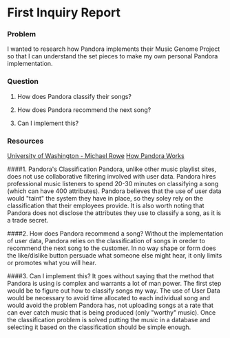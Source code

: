 # First Inquiry Report

### Problem
I wanted to research how Pandora implements their Music Genome Project so that I can understand the set pieces 
to make my own personal Pandora implementation.

### Question
1. How does Pandora classify their songs?

2. How does Pandora recommend the next song?

3. Can I implement this?

### Resources
[University of Washington - Michael Rowe](http://courses.cs.washington.edu/courses/csep521/07wi/prj/michael.pdf)
[How Pandora Works](http://computer.howstuffworks.com/internet/basics/pandora.htm)

####1. Pandora's Classification
Pandora, unlike other music playlist sites, does not use collaborative filtering involved with user data. 
Pandora hires professional music listeners to spend 20-30 minutes on classifying a song (which can have 400 attributes). 
Pandora believes that the use of user data would "taint" the system they have in place, so they soley rely on the 
classification that their employees provide.
It is also worth noting that Pandora does not disclose the attributes they use to classify a song, as it is a trade secret.

####2. How does Pandora recommend a song?
Without the implementation of user data, Pandora relies on the classification of songs in oreder to recommend the next song
to the customer. In no way shape or form does the like/dislike button persuade what someone else might hear, it only limits
or promotes what you will hear.

####3. Can I implement this?
It goes without saying that the method that Pandora is using is complex and warrants a lot of man power. The first step would be to figure out how to classify songs my way. The use of User Data would be necessary to avoid time allocated to each individual song and would avoid the problem Pandora has, not uploading songs at a rate that can ever catch music that is being produced (only "worthy" music). Once the classification problem is solved putting the music in a database and selecting it based on the classification should be simple enough.
